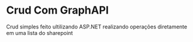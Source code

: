 # Crud Com GraphAPI

Crud simples feito ultilizando ASP.NET realizando operações diretamente em uma lista do sharepoint
